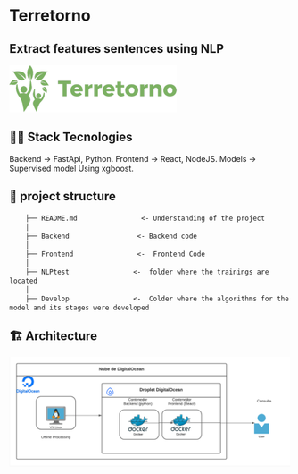 # Terretorno
## Extract features sentences using NLP
![image info](./docs/images/logo2.png)

## 👩‍💻 Stack Tecnologies

Backend -> FastApi, Python.
Frontend -> React, NodeJS.
Models -> Supervised model Using xgboost.

## 🎢 project structure

        ├── README.md                <- Understanding of the project
        │      
        ├── Backend                 <- Backend code
        │      
        ├── Frontend                <-  Frontend Code
        │
        ├── NLPtest                <-  folder where the trainings are located
        │
        ├── Develop                <-  Colder where the algorithms for the model and its stages were developed

## 🏗️ Architecture

![Architecture](./docs/images/archicture.png)

